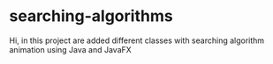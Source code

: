 # searching-algorithms
Hi, in this project are added different classes with searching algorithm animation using Java and JavaFX
